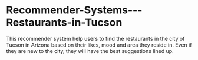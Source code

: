 # Recommender-Systems---Restaurants-in-Tucson
This recommender system help users to find the restaurants in the city of Tucson  in Arizona based on their likes, mood and area they reside in. Even if they are new to the city, they will have the best suggestions lined up.
